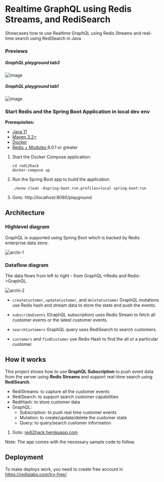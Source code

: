 # Realtime GraphQL using Redis Streams, and RediSearch

Showcases how to use Realtime GraphQL using Redis Streams and real-time search using RediSearch in Java

### Previews

##### GraphQL playground tab3

![image](https://user-images.githubusercontent.com/2755263/117599951-298ea100-b108-11eb-9968-1d1e3a6957c3.png)

##### GraphQL playground tab1

![image](https://user-images.githubusercontent.com/2755263/117599354-e5e76780-b106-11eb-8d41-dac8dd54541d.png)



### Start Redis and the Spring Boot Application in local dev env

**Prerequisites:**

* [Java 11](https://sdkman.io/jdks)
* [Maven 3.2+](https://sdkman.io/sdks#maven)
* [Docker](https://www.docker.com/products/docker-desktop)
* [Redis + Modules ](https://hub.docker.com/r/redislabs/redismod) 6.0.1 or greater

1. Start the Docker Compose application:

    ```
    cd redi2hack
    docker-compose up
    ```
2. Run the Spring Boot app to build the application.

    ```
    ./mvnw clean -Dspring-boot.run.profiles=local spring-boot:run
    ```
3. Goto: http://localhost:8080/playground

## Architecture

### Highlevel diagram

GraphQL is supported using Spring Boot which is backed by Redis enterprise data store.

![archi-1](https://user-images.githubusercontent.com/2755263/117556723-2cff2b00-b029-11eb-8312-e405c5a17692.png)

### Dataflow diagram
The data flows from left to right - from GraphQL->Redis and Redis->GraphQL.

![archi-2](https://user-images.githubusercontent.com/2755263/117556725-325c7580-b029-11eb-8319-e27ef7e5cb74.png)

* `createCustomer`, `updateCustomer`, and `deleteCustomer` GraphQL mutations use Redis hash and stream data to store the
state and push the events.

* `subscribeEvents` (GraphQL subscription) uses Redis Stream to fetch all customer events or the
latest customer events.
  
* `searchCustomers` GraphQL query uses RediSearch to search customers. 

* `customers` and `findCustomer` use Redis Hash to find the all or a particular customer.

## How it works

This project shows how to use **GraphQL Subscription** to push event data from the server using **Redis Streams** and
support real-time search using **RediSearch**.

* RediStreams: to capture all the customer events
* RediSearch: to support search customer capabilities
* RediHash: to store customer data
* GraphQL:
    * Subscription: to push real time customer events
    * Mutation: to create/update/delete the customer state
    * Query: to query/search customer information

1. Goto: [redi2hack.herokuapp.com](https://redi2hack.herokuapp.com/)

Note: The app comes with the necessary sample code to follow. 

## Deployment

To make deploys work, you need to create free account in https://redislabs.com/try-free/

